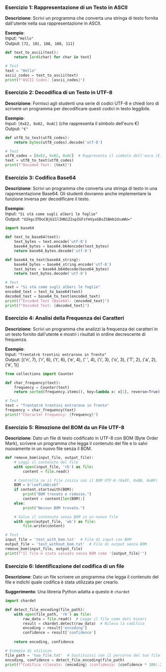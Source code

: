 ### Esercizio 1: Rappresentazione di un Testo in ASCII
**Descrizione**: Scrivi un programma che converta una stringa di testo fornita dall'utente nella sua rappresentazione in ASCII.

**Esempio**:  
Input: `"Hello"`  
Output: `[72, 101, 108, 108, 111]`

```python
def text_to_ascii(text):
    return [ord(char) for char in text]

# Test
text = "Hello"
ascii_codes = text_to_ascii(text)
print(f"ASCII Codes: {ascii_codes}")

```

### Esercizio 2: Decodifica di un Testo in UTF-8
**Descrizione**: Fornisci agli studenti una serie di codici UTF-8 e chiedi loro di scrivere un programma per decodificare questi codici in testo leggibile.

**Esempio**:  
Input: `[0xE2, 0x82, 0xAC]` (che rappresenta il simbolo dell'euro €)  
Output: `"€"`

```python
def utf8_to_text(utf8_codes):
    return bytes(utf8_codes).decode('utf-8')

# Test
utf8_codes = [0xE2, 0x82, 0xAC]  # Rappresenta il simbolo dell'euro (€)
text = utf8_to_text(utf8_codes)
print(f"Decoded Text: {text}")
```

### Esercizio 3: Codifica Base64
**Descrizione**: Scrivi un programma che converta una stringa di testo in una rappresentazione Base64. Gli studenti dovranno anche implementare la funzione inversa per decodificare il testo.

**Esempio**:  
Input: `"Si stà come sugli alberi le foglie"`  
Output: `"U2kgc3TDoCBjb21lIHN1Z2xpIGFsYmVyaSBsZSBmb2dsaWU="`

```python
import base64

def text_to_base64(text):
    text_bytes = text.encode('utf-8')
    base64_bytes = base64.b64encode(text_bytes)
    return base64_bytes.decode('utf-8')

def base64_to_text(base64_string):
    base64_bytes = base64_string.encode('utf-8')
    text_bytes = base64.b64decode(base64_bytes)
    return text_bytes.decode('utf-8')

# Test
text = "Si stà come sugli alberi le foglie"
encoded_text = text_to_base64(text)
decoded_text = base64_to_text(encoded_text)
print(f"Encoded Text (Base64): {encoded_text}")
print(f"Decoded Text: {decoded_text}")
```

### Esercizio 4: Analisi della Frequenza dei Caratteri
**Descrizione**: Scrivi un programma che analizzi la frequenza dei caratteri in un testo fornito dall'utente e mostri i risultati in ordine decrescente di frequenza.

**Esempio**:  
Input: `"Trentatrè trentini entrarono in Trento"`  
Output: [('n', 7), ('r', 6), ('t', 6), ('e', 4), (' ', 4), ('i', 3), ('o', 3), ('T', 2), ('a', 2), ('è', 1)]

```python
from collections import Counter

def char_frequency(text):
    frequency = Counter(text)
    return sorted(frequency.items(), key=lambda x: x[1], reverse=True)

# Test
text = "Trentatrè trentini entrarono in Trento"
frequency = char_frequency(text)
print(f"Character Frequency: {frequency}")
```

### Esercizio 5: Rimozione del BOM da un File UTF-8

**Descrizione**: Dato un file di testo codificato in UTF-8 con BOM (Byte Order Mark), scrivere un programma che legga il contenuto del file e lo salvi nuovamente in un nuovo file senza il BOM.

```python
def remove_bom(input_file, output_file):
    # Leggi il contenuto del file
    with open(input_file, 'rb') as file:
        content = file.read()

    # Controlla se il file inizia con il BOM UTF-8 (0xEF, 0xBB, 0xBF)
    BOM = b'\xef\xbb\xbf'
    if content.startswith(BOM):
        print("BOM trovato e rimosso.")
        content = content[len(BOM):]
    else:
        print("Nessun BOM trovato.")

    # Salva il contenuto senza BOM in un nuovo file
    with open(output_file, 'wb') as file:
        file.write(content)

# Test
input_file = 'test_with_bom.txt'  # File di input con BOM
output_file = 'test_without_bom.txt'  # File di output senza BOM
remove_bom(input_file, output_file)
print(f"Il file è stato salvato senza BOM come '{output_file}'")

```

### Esercizio 6: Identificazione del codifica di un file

**Descrizione**: Dato un file scrivere un programma che legga il contenuto del file e indichi quale codifica è stata utilizzata per crearlo.

**Suggerimento**: Una libreria Python adatta a questo è `chardet` 

```python
import chardet

def detect_file_encoding(file_path):
    with open(file_path, 'rb') as file:
        raw_data = file.read()  # Legge il file come dati binari
        result = chardet.detect(raw_data)  # Rileva la codifica
        encoding = result['encoding']
        confidence = result['confidence']
    
    return encoding, confidence

# Esempio di utilizzo
file_path = 'tuo_file.txt'  # Sostituisci con il percorso del tuo file
encoding, confidence = detect_file_encoding(file_path)
print(f"Codifica rilevata: {encoding} (confidenza: {confidence * 100:.2f}%)")
```

